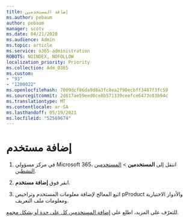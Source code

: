 ```yaml
---
title: إضافة المستخدمين
ms.author: pebaum
author: pebaum
manager: scotv
ms.date: 04/21/2020
ms.audience: Admin
ms.topic: article
ms.service: o365-administration
ROBOTS: NOINDEX, NOFOLLOW
localization_priority: Priority
ms.collection: Adm_O365
ms.custom:
- "93"
- "1200022"
ms.openlocfilehash: 7009dcf86da9d8a3fc8ea2f90ecbff3487f3fc59
ms.sourcegitcommit: 2d617ae59eed0ce8b571339ceefce6473c03b94c
ms.translationtype: MT
ms.contentlocale: ar-SA
ms.lasthandoff: 05/19/2021
ms.locfileid: "52569674"
---
```

# <a name="add-a-user"></a>إضافة مستخدم

1. في مركز مسؤولي Microsoft 365، انتقل إلى **المستخدمين** > [المستخدمين النشطين](https://admin.microsoft.com/Adminportal/Home?source=applauncher#/users).

2. انقر فوق **إضافة مستخدم**.

3. اتبع المعالج لإضافة معلومات المستخدم وتراخيص pProduct والأدوار الاختيارية ومعلومات ملف التعريف.

للتعرّف على المزيد، اطلع على [إضافة المستخدمين كل على حدة أو بشكل مجمع](/microsoft-365/admin/add-users/add-users).